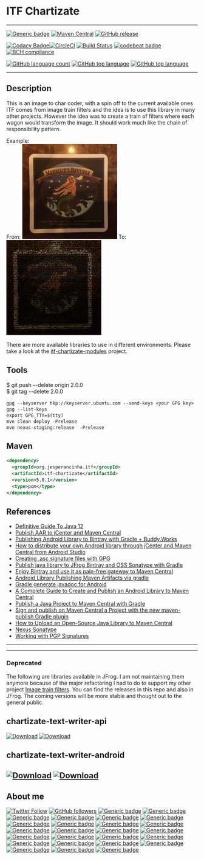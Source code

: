 # ITF Chartizate
---
[![Generic badge](https://img.shields.io/static/v1.svg?label=GitHub&message=ITF%20Chartizate&color=informational)](https://github.com/jesperancinha/itf-chartizate)
[![Maven Central](https://img.shields.io/maven-central/v/org.jesperancinha.itf/itf-chartizate)](https://search.maven.org/search?q=itf.itf-chartizate)
[![GitHub release](https://img.shields.io/github/release-pre/jesperancinha/itf-chartizate.svg)](https://github.com/jesperancinha/itf-chartizate/releases)

[![Codacy Badge](https://api.codacy.com/project/badge/Grade/18ca73d1e1354fa584158bb8d498cada)](https://www.codacy.com/manual/jofisaes/itf-chartizate?utm_source=github.com&amp;utm_medium=referral&amp;utm_content=JEsperancinhaOrg/itf-chartizate&amp;utm_campaign=Badge_Grade)[![CircleCI](https://circleci.com/gh/JEsperancinhaOrg/itf-chartizate.svg?style=svg)](https://circleci.com/gh/JEsperancinhaOrg/itf-chartizate)
[![Build Status](https://travis-ci.org/JEsperancinhaOrg/itf-chartizate.svg?branch=master)](https://travis-ci.org/JEsperancinhaOrg/itf-chartizate)
[![codebeat badge](https://codebeat.co/badges/960ed15e-a5c4-42f2-8078-c691a5d1833b)](https://codebeat.co/projects/github-com-jesperancinhaorg-itf-chartizate-master)
[![BCH compliance](https://bettercodehub.com/edge/badge/JEsperancinhaOrg/itf-chartizate?branch=master)](https://bettercodehub.com/)

[![GitHub language count](https://img.shields.io/github/languages/count/JEsperancinhaOrg/itf-chartizate.svg)](#)
[![GitHub top language](https://img.shields.io/github/languages/top/JEsperancinhaOrg/itf-chartizate.svg)](#)
[![GitHub top language](https://img.shields.io/github/languages/code-size/JEsperancinhaOrg/itf-chartizate.svg)](#)

---
## Description

This is an image to char coder, with a spin off to the current available ones
ITF comes from image train filters and the idea is to use this library in many other projects. However the idea was to create a train of filters where each wagon would transform the image. It should work much like the chain of responsibility pattern.

Example:  
From: <img src="https://raw.githubusercontent.com/JEsperancinhaOrg/itf-chartizate-android/master/itf-chartizate-android/src/main/res/raw/realexample1.jpg" alt="" data-canonical-src="https://raw.githubusercontent.com/JEsperancinhaOrg/itf-chartizate-android/master/itf-chartizate-android/src/main/res/raw/realexample1.jpg" width="250" height="250" /> 
To:
<img src="https://raw.githubusercontent.com/JEsperancinhaOrg/itf-chartizate-android/master/itf-chartizate-android/src/main/res/raw/realexample1_expected.png" alt="" data-canonical-src="https://raw.githubusercontent.com/JEsperancinhaOrg/itf-chartizate-android/master/itf-chartizate-android/src/main/res/raw/realexample1_expected.png" width="250" height="250" />

There are more available libraries to use in different environments. Please take a look at the [itf-chartizate-modules](https://github.com/JEsperancinhaOrg/itf-chartizate-modules) project.

## Tools

$ git push --delete origin 2.0.0  
$ git tag --delete 2.0.0

```text
gpg --keyserver hkp://keyserver.ubuntu.com --send-keys <your GPG key>
gpg --list-keys
export GPG_TTY=$(tty)
mvn clean deploy -Prelease
mvn nexus-staging:release  -Prelease
```

## Maven

```xml
<dependency>
  <groupId>org.jesperancinha.itf</groupId>
  <artifactId>itf-chartizate</artifactId>
  <version>5.0.1</version>
  <type>pom</type>
</dependency>
```

## References

-   [Definitive Guide To Java 12](https://blog.codefx.org/java/java-12-guide/)
-   [Publish AAR to jCenter and Maven Central](https://gist.github.com/lopspower/6f62fe1492726d848d6d)
-   [Publishing Android Library to Bintray with Gradle + Buddy.Works](https://medium.com/camerakit/publishing-android-library-to-bintray-with-gradle-buddy-works-dd50cbd03df5)
-   [How to distribute your own Android library through jCenter and Maven Central from Android Studio](https://inthecheesefactory.com/blog/how-to-upload-library-to-jcenter-maven-central-as-dependency/en)
-   [Creating .asc signature files with GPG](http://www.benmccann.com/creating-asc-signature-files-with-gpg/)
-   [Publish java library to JFrog Bintray and OSS Sonatype with Gradle](https://medium.com/@rosolko/publish-java-library-to-jfrog-bintray-and-sonatype-with-gradle-1a3ebd5b8be8)
-   [Enjoy Bintray and use it as pain-free gateway to Maven Central](https://blog.bintray.com/2014/02/11/bintray-as-pain-free-gateway-to-maven-central/)
-   [Android Library Publishing Maven Artifacts via gradle](https://gist.github.com/danielesegato/3ea6f99c968ce0b795c5390844ad4ff7)
-   [Gradle generate javadoc for Android](https://gist.github.com/kibotu/994c9cc65fe623b76b76fedfac74b34b)
-   [A Complete Guide to Create and Publish an Android Library to Maven Central](https://medium.com/@zubairehman.work/a-complete-guide-to-create-and-publish-an-android-library-to-maven-central-6eef186a42f5)
-   [Publish a Java Project to Maven Central with Gradle](http://weibeld.net/java/publish-to-maven-central.html)
-   [Sign and publish on Maven Central a Project with the new maven-publish Gradle plugin](https://medium.com/@nmauti/sign-and-publish-on-maven-central-a-project-with-the-new-maven-publish-gradle-plugin-22a72a4bfd4b)
-   [How to Upload an Open-Source Java Library to Maven Central](https://www.freecodecamp.org/news/how-to-upload-an-open-source-java-library-to-maven-central-cac7ce2f57c/)
-   [Nexus Sonatype](https://oss.sonatype.org/#welcome)
-   [Working with PGP Signatures](https://central.sonatype.org/pages/working-with-pgp-signatures.html)

---
---

### Deprecated

The following are libraries available in JFrog. I am not maintaining them anymore because of the major refactoring I had to do to support my other project [Image train filters](https://github.com/jesperancinha/image-train-filters-scala). You can find the releases in this repo and also in JFrog. The coming versions will be more stable and thought out to the general public.

## chartizate-text-writer-api

[![Download](https://api.bintray.com/packages/jesperancinha/maven/itf-chartizate-java/images/download.svg?version=1.1.4)](https://bintray.com/jesperancinha/maven/itf-chartizate-java/1.1.4/link) 
[![Download](https://api.bintray.com/packages/jesperancinha/itf/itf-chartizate-api/images/download.svg)](https://bintray.com/jesperancinha/itf/itf-chartizate-api/_latestVersion)  


## chartizate-text-writer-android

[![Download](https://api.bintray.com/packages/jesperancinha/maven/itf-chartizate-android/images/download.svg?version=1.1.4)](https://bintray.com/jesperancinha/maven/itf-chartizate-android/1.1.4/link)
[![Download](https://api.bintray.com/packages/jesperancinha/itf/itf-chartizate-java/images/download.svg)](https://bintray.com/jesperancinha/itf/itf-chartizate-java/_latestVersion)
---

## About me

[![Twitter Follow](https://img.shields.io/twitter/follow/joaofse?label=João%20Esperancinha&style=social)](https://twitter.com/joaofse)
[![GitHub followers](https://img.shields.io/github/followers/jesperancinha.svg?label=jesperancinha&style=social)](https://github.com/jesperancinha)
[![Generic badge](https://img.shields.io/static/v1.svg?label=BitBucket&message=jesperancinha&color=navy)](https://bitbucket.org/jesperancinha)
[![Generic badge](https://img.shields.io/static/v1.svg?label=GitLab&message=jesperancinha&color=navy)](https://gitlab.com/jesperancinha)
[![Generic badge](https://img.shields.io/static/v1.svg?label=Homepage&message=joaofilipesabinoesperancinha.nl&color=6495ED)](http://joaofilipesabinoesperancinha.nl)
[![Generic badge](https://img.shields.io/static/v1.svg?label=Homepage&message=Time%20Disruption%20Studios&color=6495ED)](http://tds.joaofilipesabinoesperancinha.nl/)
[![Generic badge](https://img.shields.io/static/v1.svg?label=Homepage&message=Image%20Train%20Filters&color=6495ED)](http://itf.joaofilipesabinoesperancinha.nl/)
[![Generic badge](https://img.shields.io/static/v1.svg?label=Homepage&message=MancalaJE&color=6495ED)](http://mancalaje.joaofilipesabinoesperancinha.nl/)
[![Generic badge](https://img.shields.io/static/v1.svg?label=DEV&message=Profile&color=green)](https://dev.to/jofisaes)
[![Generic badge](https://img.shields.io/static/v1.svg?label=Medium&message=@jofisaes&color=green)](https://medium.com/@jofisaes)
[![Generic badge](https://img.shields.io/static/v1.svg?label=Hackernoon&message=@jesperancinha&color=green)](https://hackernoon.com/@jesperancinha)
[![Generic badge](https://img.shields.io/static/v1.svg?label=Free%20Code%20Camp&message=jofisaes&color=008000)](https://www.freecodecamp.org/jofisaes)
[![Generic badge](https://img.shields.io/static/v1.svg?label=Hackerrank&message=jofisaes&color=008000)](https://www.hackerrank.com/jofisaes)
[![Generic badge](https://img.shields.io/static/v1.svg?label=Code%20Forces&message=jesperancinha&color=008000)](https://codeforces.com/profile/jesperancinha)
[![Generic badge](https://img.shields.io/static/v1.svg?label=Coder%20Byte&message=jesperancinha&color=008000)](https://coderbyte.com/profile/jesperancinha)
[![Generic badge](https://img.shields.io/static/v1.svg?label=Code%20Wars&message=jesperancinha&color=008000)](https://www.codewars.com/users/jesperancinha)
[![Generic badge](https://img.shields.io/static/v1.svg?label=Acclaim%20Badges&message=joao-esperancinha&color=red)](https://www.youracclaim.com/users/joao-esperancinha/badges)
[![Generic badge](https://img.shields.io/static/v1.svg?label=All%20Badges&message=Badges&color=red)](https://github.com/jesperancinha/project-signer/blob/master/project-signer-templates/Badges.md)
[![Generic badge](https://img.shields.io/static/v1.svg?label=Status&message=Project%20Status&color=red)](https://github.com/jesperancinha/project-signer/blob/master/project-signer-templates/Status.md)
[![Generic badge](https://img.shields.io/static/v1.svg?label=Google%20Apps&message=Joao+Filipe+Sabino+Esperancinha&color=orange)](https://play.google.com/store/apps/developer?id=Joao+Filipe+Sabino+Esperancinha)
[![Generic badge](https://img.shields.io/static/v1.svg?label=Code%20Pen&message=jesperancinha&color=orange)](https://codepen.io/jesperancinha)
[![Generic badge](https://img.shields.io/static/v1.svg?label=GitHub&message=ITF%20Chartizate%20Android&color=yellow)](https://github.com/JEsperancinhaOrg/itf-chartizate-android)
[![Generic badge](https://img.shields.io/static/v1.svg?label=GitHub&message=ITF%20Chartizate%20Java&color=yellow)](https://github.com/JEsperancinhaOrg/itf-chartizate-modules/tree/master/itf-chartizate-java)
[![Generic badge](https://img.shields.io/static/v1.svg?label=GitHub&message=ITF%20Chartizate%20API&color=yellow)](https://github.com/JEsperancinhaOrg/itf-chartizate/tree/master/itf-chartizate-api)
[![Generic badge](https://img.shields.io/static/v1.svg?label=GitHub&message=Markdowner%20Core&color=yellow)](https://github.com/jesperancinha/markdowner/tree/master/markdowner-core)
[![Generic badge](https://img.shields.io/static/v1.svg?label=GitHub&message=Markdowner%20Filter&color=yellow)](https://github.com/jesperancinha/markdowner/tree/master/markdowner-filter)
[![Generic badge](https://img.shields.io/static/v1.svg?label=Docker%20Images&message=jesperanciha&color=099CEC)](https://github.com/jesperancinha/project-signer/blob/master/project-signer-templates/DockerImages.md)
